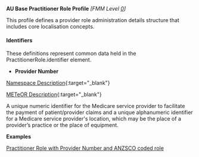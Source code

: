 **AU Base Practitioner Role Profile** *[FMM Level [0](http://build.fhir.org/versions.html#maturity)]*

This profile defines a provider role administration details structure that includes core localisation concepts.

#### Identifiers

These definitions represent common data held in the PractitionerRole.identifier element.

* __Provider Number__ 

[Namespace Description]( http://ns.electronichealth.net.au/id/medicare-provider-number/index.html){:target="_blank"}

[METeOR Description](http://meteor.aihw.gov.au/content/index.phtml/itemId/601956){:target="_blank"}

A unique numeric identifier for the Medicare service provider to facilitate the payment of patient/provider
claims and a unique alphanumeric identifier for a Medicare service provider's location, which may be the place 
of a provider’s practice or the place of equipment.


**Examples**

[Practitioner Role with Provider Number and ANZSCO coded role](PractitionerRole-example0.html)


